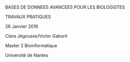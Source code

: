 BASES DE DONNEES AVANCEES POUR LES BIOLOGISTES

TRAVAUX PRATIQUES

26 Janvier 2016

Clara Jégousse/Victor Gaborit

Master 2 Bioinformatique

Université de Nantes
